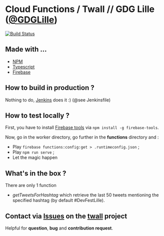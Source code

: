 # Cloud Functions / Twall // GDG Lille ([@GDGLille](https://twitter.com/GDGLille)) 

[![Build Status](http://jenkins.bodul.fr/buildStatus/icon?job=GDG-Lille/twall-functions/master)](http://jenkins.bodul.fr/job/GDG-Lille/twall-functions/master)

## Made with ...
* [NPM](https://www.npmjs.com/) 
* [Typescript](https://www.typescriptlang.org/)
* [Firebase](https://firebase.google.com)

## How to build in production ?

Nothing to do, [Jenkins](https://jenkins.io/) does it :) (@see Jenkinsfile)

## How to test locally ?

First, you have to install [Firebase tools](https://github.com/firebase/firebase-tools) via `npm install -g firebase-tools`.

Now, go in the worker directory, go further in the **functions** directory and :
* Play `firebase functions:config:get > .runtimeconfig.json` ;
* Play `npm run serve` ;
* Let the magic happen

## What's in the box ?

There are only 1 function 
* *getTweetsForHashtag* which retrieve the last 50 tweets mentioning the specified hashtag (by default #DevFestLille).

## Contact via [Issues](https://github.com/GDG-Lille/twall/issues) on the [twall](https://github.com/GDG-Lille/twall) project
Helpful for **question**, **bug** and **contribution request**.

